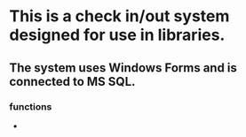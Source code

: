 # This is a check in/out system designed for use in libraries. 

<h2>The system uses Windows Forms and is connected to MS SQL.</h2>
<h3>functions</h3>
<ul>
  <li></li>
</ul>
